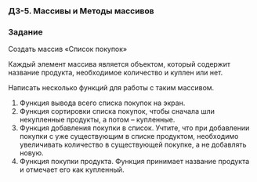### ДЗ-5. Массивы и Методы массивов

### Задание

Создать массив «Список покупок»

Каждый элемент массива является объектом, который содержит название продукта, необходимое количество и куплен или нет.

Написать несколько функций для работы с таким массивом.
1. Функция вывода всего списка покупок на экран.
2. Функция сортировки списка покупок, чтобы сначала шли некупленные продукты, а потом – купленные.
3. Функция добавления покупки в список. Учтите, что при добавлении покупки с уже существующим в списке продуктом, необходимо увеличивать количество в существующей покупке, а не добавлять новую.
4. Функция покупки продукта. Функция принимает название продукта и отмечает его как купленный.
